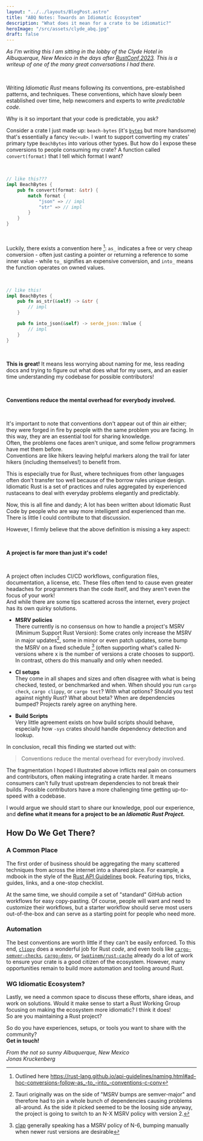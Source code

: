 ```yaml
---
layout: "../../layouts/BlogPost.astro"
title: "ABQ Notes: Towards an Idiomatic Ecosystem"
description: "What does it mean for a crate to be idiomatic?"
heroImage: "/src/assets/clyde_abq.jpg"
draft: false
---
```


_As I'm writing this I am sitting in the lobby of the Clyde Hotel in Albuquerque, New Mexico in the days after [RustConf 2023](https://rustconf.com). This is a writeup of one of the many great conversations I had there._

<br />

Writing *Idiomatic Rust* means following its conventions, pre-established patterns, and techniques. These conventions, which have slowly been established over time, help newcomers and experts to write *predictable code*.

Why is it so important that your code is predictable, you ask?

Consider a crate I just made up: `beach-bytes` (it's [`bytes`](https://crates.io/bytes) but more handsome) that's essentially a fancy `Vec<u8>`. I want to support converting my crates' primary type `BeachBytes` into various other types.
But how do I expose these conversions to people consuming my crate? A function called `convert(format)` that I tell which format I want?

<br />

```rust
// like this???
impl BeachBytes {
    pub fn convert(format: &str) {
        match format {
            "json" => // impl
            "str" => // impl
        }
    }
}
```

<br />

Luckily, there exists a convention here [^1]: `as_` indicates a free or very cheap conversion - often just casting a pointer or returning a reference to some inner value - while `to_` signifies an expensive conversion, and `into_` means the function operates on owned values.

<br />

```rust
// like this!
impl BeachBytes {
    pub fn as_str(&self) -> &str {
        // impl
    }

    pub fn into_json(&self) -> serde_json::Value {
        // impl
    }
}
```

<br />

**This is great!** It means less worrying about naming for me, less reading docs and trying to figure out what does what for my users, and an easier time understanding my codebase for possible contributors!

<br />

**Conventions reduce the mental overhead for everybody involved.**

<br />

It's important to note that conventions don't appear out of thin air either; they were forged in fire by people with the same problem you are facing.
In this way, they are an essential tool for sharing knowledge. <br />
Often, the problems one faces aren't unique, and some fellow programmers have met them before. <br />
Conventions are like hikers leaving helpful markers along the trail for later hikers (including themselves!) to benefit from.

This is especially true for Rust, where techniques from other languages often don't transfer too well because of the borrow rules unique design. Idiomatic Rust is a set of practices and rules aggregated by experienced rustaceans to deal with everyday problems elegantly and predictably.

Now, this is all fine and dandy; A lot has been written about Idiomatic Rust Code by people who are way more intelligent and experienced than me. There is little I could contribute to that discussion.

However, I firmly believe that the above definition is missing a key aspect:

<br />

**A project is far more than just it's code!**

<br />

A project often includes CI/CD workflows, configuration files, documentation, a license, etc. These files often tend to cause even greater headaches for programmers than the code itself, and they aren't even the focus of your work! <br/>
And while there are some tips scattered across the internet, every project has its own quirky solutions.

- **MSRV policies** <br />
There currently is no consensus on how to handle a project's MSRV (Minimum Support Rust Version): Some crates only increase the MSRV in major updates[^3], some in minor or even patch updates, some bump the MSRV on a fixed schedule [^5] (often supporting what's called N-<x> versions where x is the number of versions a crate chooses to support). In contrast, others do this manually and only when needed.

- **CI setups** <br />
They come in all shapes and sizes and often disagree with what is being checked, tested, or benchmarked and when. When should you run `cargo check`, `cargo clippy`, or `cargo test`? With what options? Should you test against nightly Rust? What about beta? When are dependencies bumped?
Projects rarely agree on anything here.

- **Build Scripts** <br />
Very little agreement exists on how build scripts should behave, especially how `-sys` crates should handle dependency detection and lookup.

In conclusion, recall this finding we started out with:

> Conventions reduce the mental overhead for everybody involved.

The fragmentation I hoped I illustrated above inflicts real pain on consumers and contributors, often making integrating a crate harder.
It means consumers can't fully trust upstream dependencies to not break their builds. Possible contributors have a more challenging time getting up-to-speed with a codebase.

I would argue we should start to share our knowledge, pool our experience, and **define what it means for a project to be an _Idiomatic Rust Project._**

## How Do We Get There?

### A Common Place

The first order of business should be aggregating the many scattered techniques from across the internet into a shared place. For example, a mdbook in the style of the [Rust API Guidelines](https://rust-lang.github.io/api-guidelines/`) book. Featuring tips, tricks, guides, links, and a one-stop checklist.

At the same time, we should compile a set of "standard" GitHub action workflows for easy copy-pasting. Of course, people will want and need to customize their workflows, but a starter workflow should serve most users out-of-the-box and can serve as a starting point for people who need more.

### Automation

The best conventions are worth little if they can't be easily enforced. To this end, [`clippy`](https://github.com/rust-lang/rust-clippy) does a wonderful job for Rust *code*, and even tools like [`cargo-semver-checks`](https://github.com/obi1kenobi/cargo-semver-checks), [`cargo-deny`](https://github.com/EmbarkStudios/cargo-deny), or [`Swatinem/rust-cache`](https://github.com/Swatinem/rust-cache) already do a lot of work to ensure your crate is a good citizen of the ecosystem.
However, many opportunities remain to build more automation and tooling around Rust.

### WG Idiomatic Ecosystem?

Lastly, we need a common space to discuss these efforts, share ideas, and work on solutions. Would it make sense to start a Rust Working Group focusing on making the ecosystem more idiomatic? I think it does! <br />
So are you maintaining a Rust project?


So do you have experiences, setups, or tools you want to share with the community? <br />
**Get in touch!**

_From the not so sunny Albuquerque, New Mexico_ <br />
_Jonas Kruckenberg_

[^1]: Outlined here https://rust-lang.github.io/api-guidelines/naming.html#ad-hoc-conversions-follow-as_-to_-into_-conventions-c-conv
[^3]: Tauri originally was on the side of "MSRV bumps are semver-major" and therefore had to pin a whole bunch of dependencies causing problems all-around. As the side it picked seemed to be the loosing side anyway, the project is going to switch to an N-X MSRV policy with version 2.
[^5]: [clap](https://github.com/clap-rs/clap) generally speaking has a MSRV policy of N-6, bumping manually when newer rust versions are desirable
